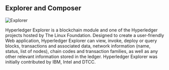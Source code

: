 ## Explorer and Composer

![Explorer](https://user-images.githubusercontent.com/36884193/44481052-7b462300-a662-11e8-9e17-54635afe7c70.png)

Hyperledger Explorer is a blockchain module and one of the Hyperledger projects hosted by The Linux Foundation. Designed to create a user-friendly Web application, Hyperledger Explorer can view, invoke, deploy or query blocks, transactions and associated data, network information (name, status, list of nodes), chain codes and transaction families, as well as any other relevant information stored in the ledger. Hyperledger Explorer was initially contributed by IBM, Intel and DTCC. 
